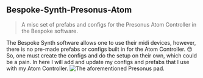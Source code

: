 ## Bespoke-Synth-Presonus-Atom
> A misc set of prefabs and configs for the Presonus Atom Controller in the Bespoke software.

The Bespoke Synth software allows one to use their midi devices, however, there is no pre-made prefabs or configs built in for the Atom Controller. :pensive: So, one must create the configs and do the setup on their own, which could be a pain. In here I will add and update my configs and prefabs that I use with my Atom Controller. 
![The aforementioned Presonus pad.](https://www.presonus.com/cdn/shop/files/2777100101_pre_con_frt_1_nr.png?v=1729317677)
